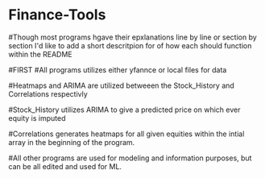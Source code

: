 # Finance-Tools
#Though most programs hgave their epxlanations line by line or section by section I'd like to add a short descritpion for of how each should function within the README

#FIRST
#All programs utilizes either yfannce or local files for data

#Heatmaps and ARIMA are utilized betweeen the Stock_History and Correlations respectivly

#Stock_History utilizes ARIMA to give a predicted price on which ever equity is imputed

#Correlations generates heatmaps for all given equities within the intial array in the beginning of the program.

#All other programs are used for modeling and information purposes, but can be all edited and used for ML.
